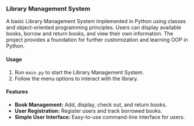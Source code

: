 ### Library Management System

A basic Library Management System implemented in Python using classes and object-oriented programming principles. Users can display available books, borrow and return books, and view their own information. The project provides a foundation for further customization and learning OOP in Python.

#### Usage

1. Run `main.py` to start the Library Management System.
2. Follow the menu options to interact with the library.

#### Features

- **Book Management:** Add, display, check out, and return books.
- **User Registration:** Register users and track borrowed books.
- **Simple User Interface:** Easy-to-use command-line interface for users.
